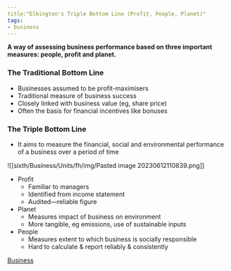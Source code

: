 ```yaml
---
title:"Elkington's Triple Bottom Line (Profit, People, Planet)"
tags:
- business
---
```


**A way of assessing business performance based on three important measures: people, profit and planet.**

### The Traditional Bottom Line

- Businesses assumed to be profit-maximisers
- Traditional measure of business success
- Closely linked with business value (eg, share price)
- Often the basis for financial incentives like bonuses

### The Triple Bottom Line

- It aims to measure the financial, social and environmental performance of a business over a period of time

![[sixth/Business/Units/fh/img/Pasted image 20230612110839.png]]

- Profit
	- Familiar to managers
	- Identified from income statement
	- Audited—reliable figure
- Planet
	- Measures impact of business on environment
	- More tangible, eg emissions, use of sustainable inputs
- People
	- Measures extent to which business is socially responsible 
	- Hard to calculate & report reliably & consistently




[Business](/Business)